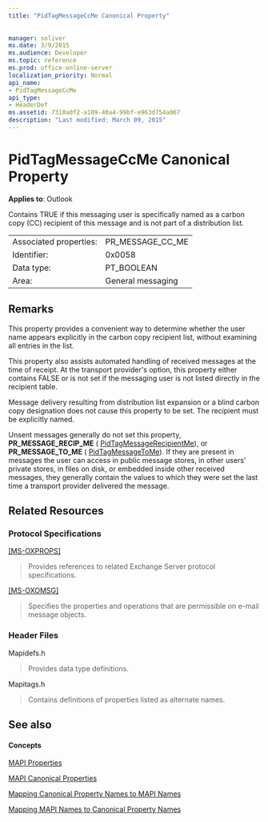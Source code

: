 ```yaml
---
title: "PidTagMessageCcMe Canonical Property"
 
 
manager: soliver
ms.date: 3/9/2015
ms.audience: Developer
ms.topic: reference
ms.prod: office-online-server
localization_priority: Normal
api_name:
- PidTagMessageCcMe
api_type:
- HeaderDef
ms.assetid: 7310a0f2-a109-40a4-99bf-e963d754a067
description: "Last modified: March 09, 2015"
---
```


# PidTagMessageCcMe Canonical Property

  
  
**Applies to**: Outlook 
  
Contains TRUE if this messaging user is specifically named as a carbon copy (CC) recipient of this message and is not part of a distribution list. 
  
|||
|:-----|:-----|
|Associated properties:  <br/> |PR_MESSAGE_CC_ME  <br/> |
|Identifier:  <br/> |0x0058  <br/> |
|Data type:  <br/> |PT_BOOLEAN  <br/> |
|Area:  <br/> |General messaging  <br/> |
   
## Remarks

This property provides a convenient way to determine whether the user name appears explicitly in the carbon copy recipient list, without examining all entries in the list. 
  
This property also assists automated handling of received messages at the time of receipt. At the transport provider's option, this property either contains FALSE or is not set if the messaging user is not listed directly in the recipient table. 
  
Message delivery resulting from distribution list expansion or a blind carbon copy designation does not cause this property to be set. The recipient must be explicitly named. 
  
Unsent messages generally do not set this property, **PR_MESSAGE_RECIP_ME** ( [PidTagMessageRecipientMe](pidtagmessagerecipientme-canonical-property.md)), or **PR_MESSAGE_TO_ME** ( [PidTagMessageToMe](pidtagmessagetome-canonical-property.md)). If they are present in messages the user can access in public message stores, in other users' private stores, in files on disk, or embedded inside other received messages, they generally contain the values to which they were set the last time a transport provider delivered the message. 
  
## Related Resources

### Protocol Specifications

[[MS-OXPROPS]](http://msdn.microsoft.com/library/f6ab1613-aefe-447d-a49c-18217230b148%28Office.15%29.aspx)
  
> Provides references to related Exchange Server protocol specifications.
    
[[MS-OXOMSG]](http://msdn.microsoft.com/library/daa9120f-f325-4afb-a738-28f91049ab3c%28Office.15%29.aspx)
  
> Specifies the properties and operations that are permissible on e-mail message objects.
    
### Header Files

Mapidefs.h
  
> Provides data type definitions.
    
Mapitags.h
  
> Contains definitions of properties listed as alternate names.
    
## See also

#### Concepts

[MAPI Properties](mapi-properties.md)
  
[MAPI Canonical Properties](mapi-canonical-properties.md)
  
[Mapping Canonical Property Names to MAPI Names](mapping-canonical-property-names-to-mapi-names.md)
  
[Mapping MAPI Names to Canonical Property Names](mapping-mapi-names-to-canonical-property-names.md)

